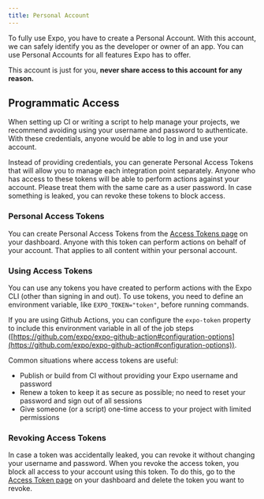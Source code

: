 ```yaml
---
title: Personal Account
---
```


To fully use Expo, you have to create a Personal Account. With this account, we can safely identify you as the developer or owner of an app. You can use Personal Accounts for all features Expo has to offer.

This account is just for you, **never share access to this account for any reason.**

## Programmatic Access

When setting up CI or writing a script to help manage your projects, we recommend avoiding using your username and password to authenticate. With these credentials, anyone would be able to log in and use your account.

Instead of providing credentials, you can generate Personal Access Tokens that will allow you to manage each integration point separately. Anyone who has access to these tokens will be able to perform actions against your account. Please treat them with the same care as a user password. In case something is leaked, you can revoke these tokens to block access.

### Personal Access Tokens

You can create Personal Access Tokens from the [Access Tokens page](https://expo.io/settings/access-tokens) on your dashboard. Anyone with this token can perform actions on behalf of your account. That applies to all content within your personal account.

### Using Access Tokens

You can use any tokens you have created to perform actions with the Expo CLI (other than signing in and out). To use tokens, you need to define an environment variable, like `EXPO_TOKEN="token"`, before running commands.

If you are using Github Actions, you can configure the `expo-token` property to include this environment variable in all of the job steps ([https://github.com/expo/expo-github-action#configuration-options](https://github.com/expo/expo-github-action#configuration-options)).

Common situations where access tokens are useful:

- Publish or build from CI without providing your Expo username and password
- Renew a token to keep it as secure as possible; no need to reset your password and sign out of all sessions
- Give someone (or a script) one-time access to your project with limited permissions

### Revoking Access Tokens

In case a token was accidentally leaked, you can revoke it without changing your username and password. When you revoke the access token, you block all access to your account using this token. To do this, go to the [Access Token page](https://expo.io/settings/access-tokens) on your dashboard and delete the token you want to revoke.
